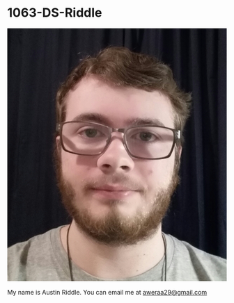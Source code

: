 # 1063-DS-Riddle

![alt text](me.jpg?raw=true)

My name is Austin Riddle.  You can email me at aweraa29@gmail.com

